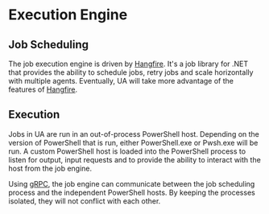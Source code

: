 # Execution Engine

## Job Scheduling 

The job execution engine is driven by [Hangfire](https://www.hangfire.io/). It's a job library for .NET that provides the ability to schedule jobs, retry jobs and scale horizontally with multiple agents. Eventually, UA will take more advantage of the features of [Hangfire](https://www.hangfire.io/).

## Execution

Jobs in UA are run in an out-of-process PowerShell host. Depending on the version of PowerShell that is run, either PowerShell.exe or Pwsh.exe will be run. A custom PowerShell host is loaded into the PowerShell process to listen for output, input requests and to provide the ability to interact with the host from the job engine.

Using [gRPC](https://grpc.io/), the job engine can communicate between the job scheduling process and the independent PowerShell hosts. By keeping the processes isolated, they will not conflict with each other.
